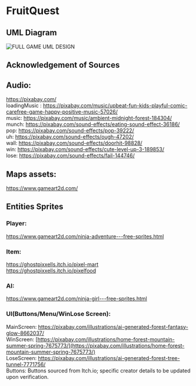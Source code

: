 # FruitQuest

## UML Diagram
![FULL GAME UML DESIGN](https://github.com/ZFCrow/FruitQuest/assets/113918404/115d76d3-40be-44d1-978f-d1563ff9e2c9)  

## Acknowledgement of Sources

## Audio:
https://pixabay.com/  
loadingMusic : https://pixabay.com/music/upbeat-fun-kids-playful-comic-carefree-game-happy-positive-music-57026/  
music: https://pixabay.com/music/ambient-midnight-forest-184304/  
munch: https://pixabay.com/sound-effects/eating-sound-effect-36186/  
pop: https://pixabay.com/sound-effects/pop-39222/  
uh: https://pixabay.com/sound-effects/ough-47202/  
wall: https://pixabay.com/sound-effects/doorhit-98828/  
win: https://pixabay.com/sound-effects/cute-level-up-3-189853/  
lose: https://pixabay.com/sound-effects/fail-144746/

## Maps assets:
https://www.gameart2d.com/

## Entities Sprites
### Player:
https://www.gameart2d.com/ninja-adventure---free-sprites.html
### Item: 
https://ghostpixxells.itch.io/pixel-mart  
https://ghostpixxells.itch.io/pixelfood
### AI:
https://www.gameart2d.com/ninja-girl---free-sprites.html
### UI(Buttons/Menu/WinLose Screen):
MainScreen: https://pixabay.com/illustrations/ai-generated-forest-fantasy-glow-8662037/  
WinScreen: [https://pixabay.com/illustrations/home-forest-mountain-summer-spring-7675773/](https://pixabay.com/illustrations/home-forest-mountain-summer-spring-7675773/)  
LoseScreen: https://pixabay.com/illustrations/ai-generated-forest-tree-tunnel-7771756/  
Buttons: Buttons sourced from Itch.io; specific creator details to be updated upon verification.



